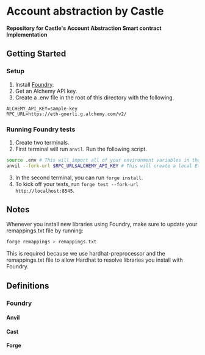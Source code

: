# <h1> Account abstraction by Castle </h1>

**Repository for Castle's Account Abstraction Smart contract Implementation**

## Getting Started

### Setup

1. Install [Foundry](https://github.com/foundry-rs/foundry).
2. Get an Alchemy API key.
3. Create a .env file in the root of this directory with the following.

```
ALCHEMY_API_KEY=sample-key
RPC_URL=https://eth-goerli.g.alchemy.com/v2/
```

### Running Foundry tests

1. Create two terminals.
2. First terminal will run `anvil`. Run the following script.

```sh
source .env # This will import all of your environment variables in the terminal
anvil --fork-url $RPC_URL$ALCHEMY_API_KEY # This will create a local Ethereum node that will be forked from the network of your choosing
```

3. In the second terminal, you can run `forge install`.
4. To kick off your tests, run `forge test --fork-url http://localhost:8545`.

## Notes

Whenever you install new libraries using Foundry, make sure to update your remappings.txt file by running:

```sh
forge remappings > remappings.txt
```

This is required because we use hardhat-preprocessor and the remappings.txt file to allow Hardhat to resolve libraries you install with Foundry.

## Definitions

### Foundry

#### Anvil

#### Cast

#### Forge
